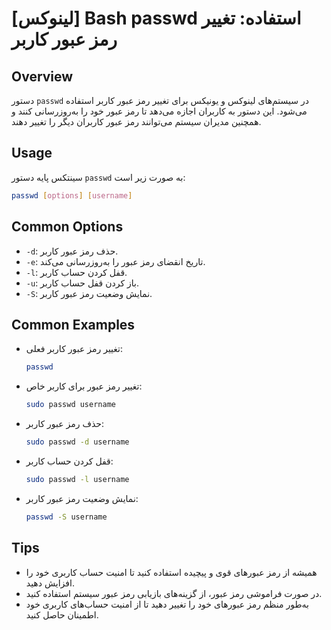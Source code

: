 # [لینوکس] Bash passwd استفاده: تغییر رمز عبور کاربر

## Overview
دستور `passwd` در سیستم‌های لینوکس و یونیکس برای تغییر رمز عبور کاربر استفاده می‌شود. این دستور به کاربران اجازه می‌دهد تا رمز عبور خود را به‌روزرسانی کنند و همچنین مدیران سیستم می‌توانند رمز عبور کاربران دیگر را تغییر دهند.

## Usage
سینتکس پایه دستور `passwd` به صورت زیر است:

```bash
passwd [options] [username]
```

## Common Options
- `-d`: حذف رمز عبور کاربر.
- `-e`: تاریخ انقضای رمز عبور را به‌روزرسانی می‌کند.
- `-l`: قفل کردن حساب کاربر.
- `-u`: باز کردن قفل حساب کاربر.
- `-S`: نمایش وضعیت رمز عبور کاربر.

## Common Examples
- تغییر رمز عبور کاربر فعلی:
  ```bash
  passwd
  ```

- تغییر رمز عبور برای کاربر خاص:
  ```bash
  sudo passwd username
  ```

- حذف رمز عبور کاربر:
  ```bash
  sudo passwd -d username
  ```

- قفل کردن حساب کاربر:
  ```bash
  sudo passwd -l username
  ```

- نمایش وضعیت رمز عبور کاربر:
  ```bash
  passwd -S username
  ```

## Tips
- همیشه از رمز عبورهای قوی و پیچیده استفاده کنید تا امنیت حساب کاربری خود را افزایش دهید.
- در صورت فراموشی رمز عبور، از گزینه‌های بازیابی رمز عبور سیستم استفاده کنید.
- به‌طور منظم رمز عبورهای خود را تغییر دهید تا از امنیت حساب‌های کاربری خود اطمینان حاصل کنید.